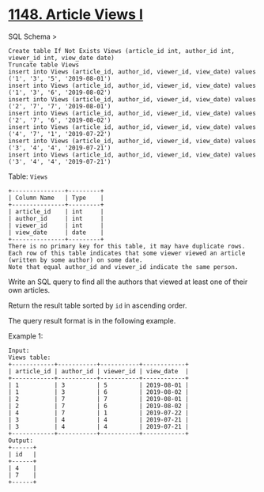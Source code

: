 # [1148. Article Views I](https://leetcode.com/problems/article-views-i/)

SQL Schema >

    Create table If Not Exists Views (article_id int, author_id int, viewer_id int, view_date date)
    Truncate table Views
    insert into Views (article_id, author_id, viewer_id, view_date) values ('1', '3', '5', '2019-08-01')
    insert into Views (article_id, author_id, viewer_id, view_date) values ('1', '3', '6', '2019-08-02')
    insert into Views (article_id, author_id, viewer_id, view_date) values ('2', '7', '7', '2019-08-01')
    insert into Views (article_id, author_id, viewer_id, view_date) values ('2', '7', '6', '2019-08-02')
    insert into Views (article_id, author_id, viewer_id, view_date) values ('4', '7', '1', '2019-07-22')
    insert into Views (article_id, author_id, viewer_id, view_date) values ('3', '4', '4', '2019-07-21')
    insert into Views (article_id, author_id, viewer_id, view_date) values ('3', '4', '4', '2019-07-21')

Table: `Views`

    +---------------+---------+
    | Column Name   | Type    |
    +---------------+---------+
    | article_id    | int     |
    | author_id     | int     |
    | viewer_id     | int     |
    | view_date     | date    |
    +---------------+---------+
    There is no primary key for this table, it may have duplicate rows.
    Each row of this table indicates that some viewer viewed an article (written by some author) on some date.
    Note that equal author_id and viewer_id indicate the same person.

Write an SQL query to find all the authors that viewed at least one of their own articles.

Return the result table sorted by `id` in ascending order.

The query result format is in the following example.

Example 1:

    Input:
    Views table:
    +------------+-----------+-----------+------------+
    | article_id | author_id | viewer_id | view_date  |
    +------------+-----------+-----------+------------+
    | 1          | 3         | 5         | 2019-08-01 |
    | 1          | 3         | 6         | 2019-08-02 |
    | 2          | 7         | 7         | 2019-08-01 |
    | 2          | 7         | 6         | 2019-08-02 |
    | 4          | 7         | 1         | 2019-07-22 |
    | 3          | 4         | 4         | 2019-07-21 |
    | 3          | 4         | 4         | 2019-07-21 |
    +------------+-----------+-----------+------------+
    Output:
    +------+
    | id   |
    +------+
    | 4    |
    | 7    |
    +------+

